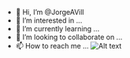 - 👋 Hi, I’m @JorgeAVill
- 👀 I’m interested in ...
- 🌱 I’m currently learning ...
- 💞️ I’m looking to collaborate on ...
- 📫 How to reach me ...
<img
  align="rigth"
  src="https://user-images.githubusercontent.com/32791438/177820033-237436ad-3af0-4e4d-8cb7-361edb356038.png"
  alt="Alt text"
  title="Optional title"
  style="display: inline-block; margin: 0 auto; max-width: 300px">
<!---
JorgeAVill/JorgeAVill is a ✨ special ✨ repository because its `README.md` (this file) appears on your GitHub profile.
You can click the Preview link to take a look at your changes.
--->
